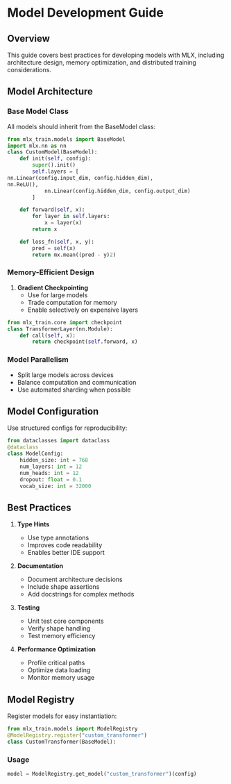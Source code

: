 # Model Development Guide

## Overview

This guide covers best practices for developing models with MLX, including architecture design, memory optimization, and distributed training considerations.

## Model Architecture

### Base Model Class

All models should inherit from the BaseModel class:

```python
from mlx_train.models import BaseModel
import mlx.nn as nn
class CustomModel(BaseModel):
    def init(self, config):
        super().init()
        self.layers = [
nn.Linear(config.input_dim, config.hidden_dim),
nn.ReLU(),
            nn.Linear(config.hidden_dim, config.output_dim)
        ]

    def forward(self, x):
        for layer in self.layers:
            x = layer(x)
        return x

    def loss_fn(self, x, y):
        pred = self(x)
        return mx.mean((pred - y)2)
```

### Memory-Efficient Design

1. **Gradient Checkpointing**
   - Use for large models
   - Trade computation for memory
   - Enable selectively on expensive layers

```python
from mlx_train.core import checkpoint
class TransformerLayer(nn.Module):
    def call(self, x):
        return checkpoint(self.forward, x)
```

### Model Parallelism

- Split large models across devices
- Balance computation and communication
- Use automated sharding when possible

## Model Configuration

Use structured configs for reproducibility:

```python
from dataclasses import dataclass
@dataclass
class ModelConfig:
    hidden_size: int = 768
    num_layers: int = 12
    num_heads: int = 12
    dropout: float = 0.1
    vocab_size: int = 32000
```

## Best Practices

1. **Type Hints**
   - Use type annotations
   - Improves code readability
   - Enables better IDE support

2. **Documentation**
   - Document architecture decisions
   - Include shape assertions
   - Add docstrings for complex methods

3. **Testing**
   - Unit test core components
   - Verify shape handling
   - Test memory efficiency

4. **Performance Optimization**
   - Profile critical paths
   - Optimize data loading
   - Monitor memory usage

## Model Registry

Register models for easy instantiation:

```python
from mlx_train.models import ModelRegistry
@ModelRegistry.register("custom_transformer")
class CustomTransformer(BaseModel):
```

### Usage

```python
model = ModelRegistry.get_model("custom_transformer")(config)
```

